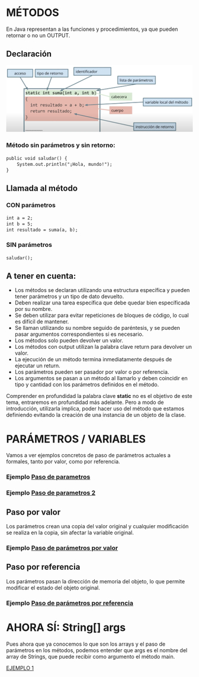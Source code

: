 # MÉTODOS

En Java representan a las funciones y procedimientos, ya que pueden retornar o no un OUTPUT.

## Declaración

![Ejemplo de declaracion con secciones remarcadas](images/metodo.png)

### Método sin parámetros y sin retorno:

    public void saludar() {
        System.out.println("¡Hola, mundo!");
    }

## Llamada al método

### CON parámetros

    int a = 2;
    int b = 5;
    int resultado = suma(a, b);

### SIN parámetros
    saludar();     

## A tener en cuenta:
- Los métodos se declaran utilizando una estructura específica y pueden tener parámetros y un tipo de dato devuelto.
- Deben realizar una tarea específica que debe quedar bien específicada por su nombre.
- Se deben utilizar para evitar repeticiones de bloques de código, lo cual es difícil de mantener.  
- Se llaman utilizando su nombre seguido de paréntesis, y se pueden pasar argumentos correspondientes si es necesario.
- Los métodos solo pueden devolver un valor.
- Los métodos con output utilizan la palabra clave return para devolver un valor.
- La ejecución de un método termina inmediatamente después de ejecutar un return.
- Los parámetros pueden ser pasador por valor o por referencia.
- Los argumentos se pasan a un método al llamarlo y deben coincidir en tipo y cantidad con los parámetros definidos en el método.

Comprender en profundidad la palabra clave __static__ no es el objetivo de este tema, entraremos en profundidad más 
adelante. Pero a modo de introducción, utilizarla implica, poder hacer uso del método que estamos definiendo 
evitando la creación de una instancia de un objeto de la clase.

# PARÁMETROS / VARIABLES
Vamos a ver ejemplos concretos de paso de parámetros actuales a formales, tanto por valor, como por referencia.

### Ejemplo [Paso de parametros](HolaUsuario.java)
### Ejemplo [Paso de parametros 2](SenoCoseno.java)

## Paso por valor
Los parámetros crean una copia del valor original y cualquier modificación se realiza en la copia, sin 
afectar la variable original.
### Ejemplo [Paso de parámetros por valor](PasoPorValorDemo.java)

## Paso por referencia
Los parámetros pasan la dirección de memoria del objeto, lo que permite modificar el estado del objeto original.

### Ejemplo [Paso de parámetros por referencia](PasoPorReferencia.java)

# AHORA SÍ: String[] args

Pues ahora que ya conocemos lo que son los arrays y el paso de parámetros en los métodos, podemos entender que 
args es el nombre del array de Strings, que puede recibir como argumento el método main. 

[EJEMPLO 1](DemoArgs.java)

